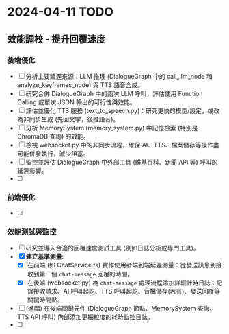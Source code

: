 # 2024-04-11 TODO

## 效能調校 - 提升回覆速度

### 後端優化

- [ ] 分析主要延遲來源：LLM 推理 (DialogueGraph 中的 call_llm_node 和 analyze_keyframes_node) 與 TTS 語音合成。
- [ ] 研究合併 DialogueGraph 中的兩次 LLM 呼叫，評估使用 Function Calling 或單次 JSON 輸出的可行性與效能。
- [ ] 評估並優化 TTS 服務 (text_to_speech.py)：研究更快的模型/設定，或改為非同步生成 (先回文字，後推語音)。
- [ ] 分析 MemorySystem (memory_system.py) 中記憶檢索 (特別是 ChromaDB 查詢) 的效能。
- [ ] 檢視 websocket.py 中的非同步流程，確保 AI、TTS、檔案儲存等操作盡可能併發執行，減少阻塞。
- [ ] 監控並評估 DialogueGraph 中外部工具 (維基百科、新聞 API 等) 呼叫的延遲影響。
- [ ] 

### 前端優化

- [ ] 

### 效能測試與監控

- [ ] 研究並導入合適的回覆速度測試工具 (例如日誌分析或專門工具)。
- [x] **建立基準測量**: 
    - [x] 在前端 (如 ChatService.ts) 實作使用者端到端延遲測量：從發送訊息到接收到第一個 `chat-message` 回覆的時間。
    - [x] 在後端 (websocket.py) 為 `chat-message` 處理流程添加詳細計時日誌：記錄接收請求、AI 呼叫起訖、TTS 呼叫起訖、音檔儲存(若有)、發送回覆等關鍵時間點。
- [ ] (進階) 在後端關鍵元件 (DialogueGraph 節點、MemorySystem 查詢、TTS API 呼叫) 內部添加更細粒度的耗時監控日誌。
- [ ] 